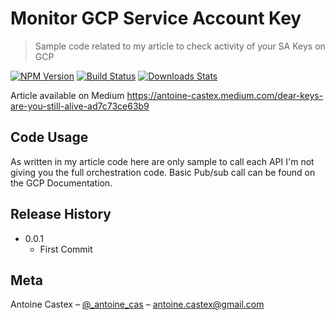# Monitor GCP Service Account Key
> Sample code related to my article to check activity of your SA Keys on GCP

[![NPM Version][npm-image]][npm-url]
[![Build Status][travis-image]][travis-url]
[![Downloads Stats][npm-downloads]][npm-url]

Article available on Medium
https://antoine-castex.medium.com/dear-keys-are-you-still-alive-ad7c73ce63b9


## Code Usage

As written in my article code here are only sample to call each API
I'm not giving you the full orchestration code.
Basic Pub/sub call can be found on the GCP Documentation.

## Release History

* 0.0.1
    * First Commit

## Meta

Antoine Castex – [@_antoine_cas](https://twitter.com/_antoine_cas) – antoine.castex@gmail.com



<!-- Markdown link & img dfn's -->
[npm-image]: https://img.shields.io/npm/v/datadog-metrics.svg?style=flat-square
[npm-url]: https://npmjs.org/package/datadog-metrics
[npm-downloads]: https://img.shields.io/npm/dm/datadog-metrics.svg?style=flat-square
[travis-image]: https://img.shields.io/travis/dbader/node-datadog-metrics/master.svg?style=flat-square
[travis-url]: https://travis-ci.org/dbader/node-datadog-metrics
[wiki]: https://github.com/yourname/yourproject/wiki